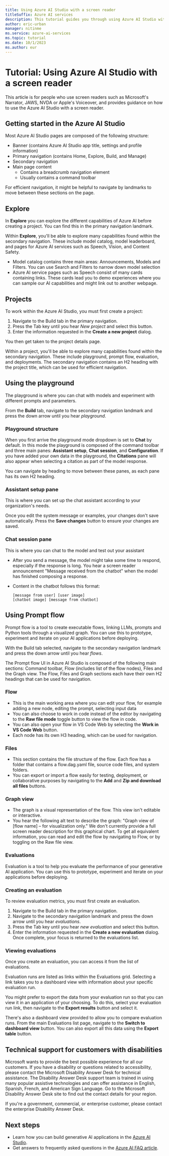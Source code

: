 ```yaml
---
title: Using Azure AI Studio with a screen reader
titleSuffix: Azure AI services
description: This tutorial guides you through using Azure AI Studio with a screen reader.
author: eric-urban
manager: nitinme
ms.service: azure-ai-services
ms.topic: tutorial
ms.date: 10/1/2023
ms.author: eur
---
```


# Tutorial: Using Azure AI Studio with a screen reader

This article is for people who use screen readers such as Microsoft's Narrator, JAWS, NVDA or Apple's Voiceover, and provides guidance on how to use the Azure AI Studio with a screen reader.   

## Getting started in the Azure AI Studio 

Most Azure AI Studio pages are composed of the following structure: 

- Banner (contains Azure AI Studio app title, settings and profile information) 
- Primary navigation (contains Home, Explore, Build, and Manage) 
- Secondary navigation 
- Main page content 
    - Contains a breadcrumb navigation element 
    - Usually contains a command toolbar 

For efficient navigation, it might be helpful to navigate by landmarks to move between these sections on the page.

## Explore 

In **Explore** you can explore the different capabilities of Azure AI before creating a project. You can find this in the primary navigation landmark.

Within **Explore**, you'll be able to explore many capabilities found within the secondary navigation. These include model catalog, model leaderboard, and pages for Azure AI services such as Speech, Vision, and Content Safety. 
- Model catalog contains three main areas: Announcements, Models and Filters. You can use Search and Filters to narrow down model selection 
- Azure AI service pages such as Speech consist of many cards containing links. These cards lead you to demo experiences where you can sample our AI capabilities and might link out to another webpage. 

## Projects 

To work within the Azure AI Studio, you must first create a project: 
1. Navigate to the Build tab in the primary navigation.
1. Press the Tab key until you hear *New project* and select this button.  
1. Enter the information requested in the **Create a new project** dialog.  

You then get taken to the project details page. 

Within a project, you'll be able to explore many capabilities found within the secondary navigation. These include playground, prompt flow, evaluation, and deployments. The secondary navigation contains an H2 heading with the project title, which can be used for efficient navigation.

## Using the playground 

The playground is where you can chat with models and experiment with different prompts and parameters.  

From the **Build** tab, navigate to the secondary navigation landmark and press the down arrow until you hear *playground*.  

### Playground structure 

When you first arrive the playground mode dropdown is set to **Chat** by default. In this mode the playground is composed of the command toolbar and three main panes: **Assistant setup**, **Chat session**, and **Configuration**. If you have added your own data in the playground, the **Citations** pane will also appear when selecting a citation as part of the model response. 

You can navigate by heading to move between these panes, as each pane has its own H2 heading. 

### Assistant setup pane 

This is where you can set up the chat assistant according to your organization's needs. 

Once you edit the system message or examples, your changes don't save automatically. Press the **Save changes** button to ensure your changes are saved. 

### Chat session pane  

This is where you can chat to the model and test out your assistant 
- After you send a message, the model might take some time to respond, especially if the response is long. You hear a screen reader announcement "Message received from the chatbot" when the model has finished composing a response.  
- Content in the chatbot follows this format: 

    ```
    [message from user] [user image] 
    [chatbot image] [message from chatbot] 
    ```


## Using Prompt flow 

Prompt flow is a tool to create executable flows, linking LLMs, prompts and Python tools through a visualized graph. You can use this to prototype, experiment and iterate on your AI applications before deploying.  

With the Build tab selected, navigate to the secondary navigation landmark and press the down arrow until you hear *flows*.  

The Prompt flow UI in Azure AI Studio is composed of the following main sections: Command toolbar, Flow (includes list of the flow nodes), Files and the Graph view. The Flow, Files and Graph sections each have their own H2 headings that can be used for navigation.


### Flow 

- This is the main working area where you can edit your flow, for example adding a new node, editing the prompt, selecting input data 
- You can also choose to work in code instead of the editor by navigating to the **Raw file mode** toggle button to view the flow in code. 
- You can also open your flow in VS Code Web by selecting the **Work in VS Code Web** button.
- Each node has its own H3 heading, which can be used for navigation.  

### Files 

- This section contains the file structure of the flow. Each flow has a folder that contains a flow.dag.yaml file, source code files, and system folders.  
- You can export or import a flow easily for testing, deployment, or collaborative purposes by navigating to the **Add** and **Zip and download all files** buttons.

### Graph view 

- The graph is a visual representation of the flow. This view isn't editable or interactive. 
- You hear the following alt text to describe the graph: "Graph view of [flow name] – for visualization only." We don't currently provide a full screen reader description for this graphical chart. To get all equivalent information, you can read and edit the flow by navigating to Flow, or by toggling on the Raw file view.  

 
### Evaluations  

Evaluation is a tool to help you evaluate the performance of your generative AI application. You can use this to prototype, experiment and iterate on your applications before deploying.

### Creating an evaluation 

To review evaluation metrics, you must first create an evaluation.  

1. Navigate to the Build tab in the primary navigation.
1. Navigate to the secondary navigation landmark and press the down arrow until you hear *evaluations*.
1. Press the Tab key until you hear *new evaluation* and select this button.  
1. Enter the information requested in the **Create a new evaluation** dialog. Once complete, your focus is returned to the evaluations list. 

### Viewing evaluations 

Once you create an evaluation, you can access it from the list of evaluations.  

Evaluation runs are listed as links within the Evaluations grid. Selecting a link takes you to a dashboard view with information about your specific evaluation run. 

You might prefer to export the data from your evaluation run so that you can view it in an application of your choosing. To do this, select your evaluation run link, then navigate to the **Export results** button and select it. 

There's also a dashboard view provided to allow you to compare evaluation runs. From the main Evaluations list page, navigate to the **Switch to dashboard view** button. You can also export all this data using the **Export table** button. 

 
## Technical support for customers with disabilities 

Microsoft wants to provide the best possible experience for all our customers. If you have a disability or questions related to accessibility, please contact the Microsoft Disability Answer Desk for technical assistance. The Disability Answer Desk support team is trained in using many popular assistive technologies and can offer assistance in English, Spanish, French, and American Sign Language. Go to the Microsoft Disability Answer Desk site to find out the contact details for your region. 

If you're a government, commercial, or enterprise customer, please contact the enterprise Disability Answer Desk. 

## Next steps
* Learn how you can build generative AI applications in the [Azure AI Studio](../what-is-ai-studio.md).
* Get answers to frequently asked questions in the [Azure AI FAQ article](../what-is-ai-studio.md).

